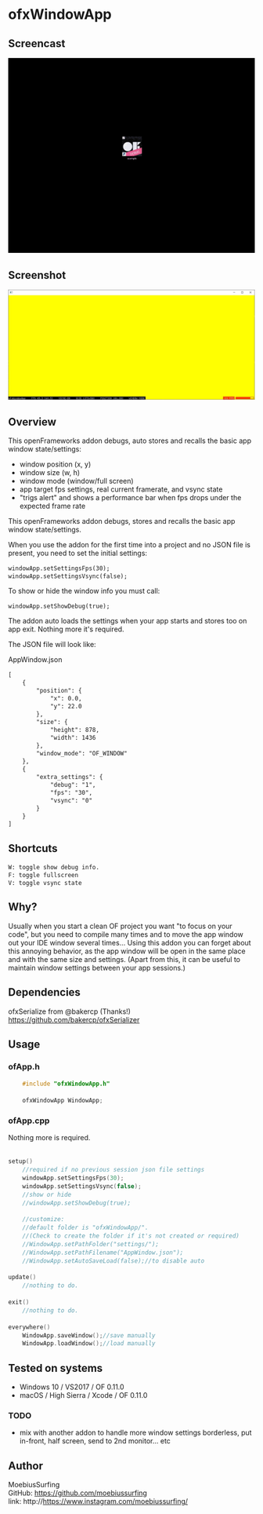 # ofxWindowApp

## Screencast

![screenshot](/ofxWindowApp.gif?raw=true "MoebiusSurfing")


## Screenshot

![screenshot](/screenshot2.JPG?raw=true "MoebiusSurfing")



## Overview

This openFrameworks addon debugs, auto stores and recalls the basic app window state/settings:

* window position (x, y) 
* window size (w, h) 
* window mode (window/full screen)
* app target fps settings, real current framerate, and vsync state
* "trigs alert" and shows a performance bar when fps drops under the expected frame rate


This openFrameworks addon debugs, stores and recalls the basic app window state/settings.


When you use the addon for the first time into a project and no JSON file is present, you need to set the initial settings:

```
windowApp.setSettingsFps(30);
windowApp.setSettingsVsync(false);
```

To show or hide the window info you must call:
```
windowApp.setShowDebug(true);
```

The addon auto loads the settings when your app starts and stores too on app exit. Nothing more it's required.

The JSON file will look like:

AppWindow.json
```
[
    {
        "position": {
            "x": 0.0,
            "y": 22.0
        },
        "size": {
            "height": 878,
            "width": 1436
        },
        "window_mode": "OF_WINDOW"
    },
    {
        "extra_settings": {
            "debug": "1",
            "fps": "30",
            "vsync": "0"
        }
    }
]
```



## Shortcuts

```
W: toggle show debug info.  
F: toggle fullscreen  
V: toggle vsync state
```



## Why?

Usually when you start a clean OF project you want "to focus on your code", but you need to compile many times and to move the app window out your IDE window several times...
Using this addon you can forget about this annoying behavior, as the app window will be open in the same place and with the same size and settings.  (Apart from this, it can be useful to maintain window settings between your app sessions.)



## Dependencies

ofxSerialize from @bakercp (Thanks!)  
https://github.com/bakercp/ofxSerializer



## Usage

### ofApp.h
```cpp
    #include "ofxWindowApp.h"

    ofxWindowApp WindowApp;
```

### ofApp.cpp
Nothing more is required.

```cpp 

setup()
    //required if no previous session json file settings 
    windowApp.setSettingsFps(30);
    windowApp.setSettingsVsync(false);
    //show or hide
    //windowApp.setShowDebug(true);

    //customize: 
    //default folder is "ofxWindowApp/". 
    //(Check to create the folder if it's not created or required)
    //WindowApp.setPathFolder("settings/");
    //WindowApp.setPathFilename("AppWindow.json");
    //WindowApp.setAutoSaveLoad(false);//to disable auto

update()
    //nothing to do.

exit()
    //nothing to do.
       
everywhere()       
    WindowApp.saveWindow();//save manually
    WindowApp.loadWindow();//load manually
```



## Tested on systems

- Windows 10 / VS2017 / OF 0.11.0
- macOS / High Sierra / Xcode / OF 0.11.0



### TODO

+ mix with another addon to handle more window settings borderless, put in-front, half screen, send to 2nd monitor... etc



## Author

MoebiusSurfing  
GitHub: https://github.com/moebiussurfing  
link: http://https://www.instagram.com/moebiussurfing/
